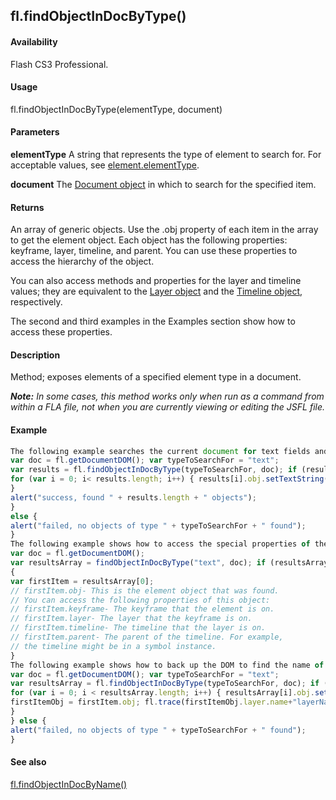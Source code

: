 ## fl.findObjectInDocByType()

#### Availability

Flash CS3 Professional.

#### Usage

fl.findObjectInDocByType(elementType, document)

#### Parameters

**elementType** A string that represents the type of element to search for. For acceptable values, see
[element.elementType](../Element_object/element1.md).

**document** The [Document object](../Document_object/document_summary.md) in which to search for the specified item.

#### Returns

An array of generic objects. Use the .obj property of each item in the array to get the element object. Each object has the following properties: keyframe, layer, timeline, and parent. You can use these properties to access the hierarchy of the object.

You can also access methods and properties for the layer and timeline values; they are equivalent to the [Layer object](../Layer_object/layer_summary.md) and the [Timeline object](../Timeline_object/timeline_summary.md), respectively.

The second and third examples in the Examples section show how to access these properties.

#### Description

Method; exposes elements of a specified element type in a document.

***Note:** In some cases, this method works only when run as a command from within a FLA file, not when you are currently viewing or editing the JSFL file.*

#### Example

```javascript
The following example searches the current document for text fields and then changes their contents:
var doc = fl.getDocumentDOM(); var typeToSearchFor = "text";
var results = fl.findObjectInDocByType(typeToSearchFor, doc); if (results.length > 0) {
for (var i = 0; i< results.length; i++) { results[i].obj.setTextString("new text");
}
alert("success, found " + results.length + " objects");
}
else {
alert("failed, no objects of type " + typeToSearchFor + " found");
}
The following example shows how to access the special properties of the object returned by this method:
var doc = fl.getDocumentDOM();
var resultsArray = findObjectInDocByType("text", doc); if (resultsArray.length > 0)
{
var firstItem = resultsArray[0];
// firstItem.obj- This is the element object that was found.
// You can access the following properties of this object:
// firstItem.keyframe- The keyframe that the element is on.
// firstItem.layer- The layer that the keyframe is on.
// firstItem.timeline- The timeline that the layer is on.
// firstItem.parent- The parent of the timeline. For example,
// the timeline might be in a symbol instance.
}
The following example shows how to back up the DOM to find the name of a layer on which a text field was found, using the resultArray.obj object:
var doc = fl.getDocumentDOM(); var typeToSearchFor = "text";
var resultsArray = fl.findObjectInDocByType(typeToSearchFor, doc); if (resultsArray.length > 0) {
for (var i = 0; i < resultsArray.length; i++) { resultsArray[i].obj.setTextString("new text"); var firstItem = resultsArray[0];
firstItemObj = firstItem.obj; fl.trace(firstItemObj.layer.name+"layerName");
}
} else {
alert("failed, no objects of type " + typeToSearchFor + " found");
}

```
#### See also

[fl.findObjectInDocByName()](../flash_object_(fl)/fl27.md)
